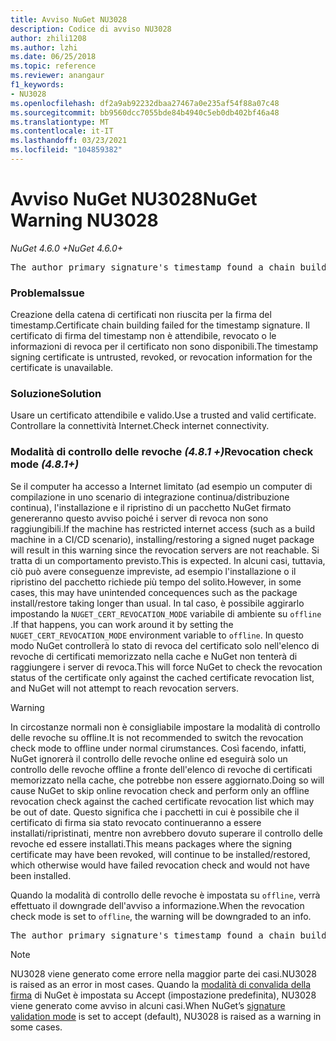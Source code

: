 ```yaml
---
title: Avviso NuGet NU3028
description: Codice di avviso NU3028
author: zhili1208
ms.author: lzhi
ms.date: 06/25/2018
ms.topic: reference
ms.reviewer: anangaur
f1_keywords:
- NU3028
ms.openlocfilehash: df2a9ab92232dbaa27467a0e235af54f88a07c48
ms.sourcegitcommit: bb9560dcc7055bde84b4940c5eb0db402bf46a48
ms.translationtype: MT
ms.contentlocale: it-IT
ms.lasthandoff: 03/23/2021
ms.locfileid: "104859382"
---
```

# <a name="nuget-warning-nu3028"></a><span data-ttu-id="bf9a3-103">Avviso NuGet NU3028</span><span class="sxs-lookup"><span data-stu-id="bf9a3-103">NuGet Warning NU3028</span></span>

<span data-ttu-id="bf9a3-104">*NuGet 4.6.0 +*</span><span class="sxs-lookup"><span data-stu-id="bf9a3-104">*NuGet 4.6.0+*</span></span>

<pre>The author primary signature's timestamp found a chain building issue: The revocation function was unable to check revocation because the revocation server could not be reached. For more information, visit https://aka.ms/certificateRevocationMode</pre>

### <a name="issue"></a><span data-ttu-id="bf9a3-105">Problema</span><span class="sxs-lookup"><span data-stu-id="bf9a3-105">Issue</span></span>
<span data-ttu-id="bf9a3-106">Creazione della catena di certificati non riuscita per la firma del timestamp.</span><span class="sxs-lookup"><span data-stu-id="bf9a3-106">Certificate chain building failed for the timestamp signature.</span></span> <span data-ttu-id="bf9a3-107">Il certificato di firma del timestamp non è attendibile, revocato o le informazioni di revoca per il certificato non sono disponibili.</span><span class="sxs-lookup"><span data-stu-id="bf9a3-107">The timestamp signing certificate is untrusted, revoked, or revocation information for the certificate is unavailable.</span></span>

### <a name="solution"></a><span data-ttu-id="bf9a3-108">Soluzione</span><span class="sxs-lookup"><span data-stu-id="bf9a3-108">Solution</span></span>
<span data-ttu-id="bf9a3-109">Usare un certificato attendibile e valido.</span><span class="sxs-lookup"><span data-stu-id="bf9a3-109">Use a trusted and valid certificate.</span></span> <span data-ttu-id="bf9a3-110">Controllare la connettività Internet.</span><span class="sxs-lookup"><span data-stu-id="bf9a3-110">Check internet connectivity.</span></span>

### <a name="revocation-check-mode-481"></a><span data-ttu-id="bf9a3-111">Modalità di controllo delle revoche *(4.8.1 +)*</span><span class="sxs-lookup"><span data-stu-id="bf9a3-111">Revocation check mode *(4.8.1+)*</span></span>
<span data-ttu-id="bf9a3-112">Se il computer ha accesso a Internet limitato (ad esempio un computer di compilazione in uno scenario di integrazione continua/distribuzione continua), l'installazione e il ripristino di un pacchetto NuGet firmato genereranno questo avviso poiché i server di revoca non sono raggiungibili.</span><span class="sxs-lookup"><span data-stu-id="bf9a3-112">If the machine has restricted internet access (such as a build machine in a CI/CD scenario), installing/restoring a signed nuget package will result in this warning since the revocation servers are not reachable.</span></span> <span data-ttu-id="bf9a3-113">Si tratta di un comportamento previsto.</span><span class="sxs-lookup"><span data-stu-id="bf9a3-113">This is expected.</span></span>
<span data-ttu-id="bf9a3-114">In alcuni casi, tuttavia, ciò può avere conseguenze impreviste, ad esempio l'installazione o il ripristino del pacchetto richiede più tempo del solito.</span><span class="sxs-lookup"><span data-stu-id="bf9a3-114">However, in some cases, this may have unintended concequences such as the package install/restore taking longer than usual.</span></span> <span data-ttu-id="bf9a3-115">In tal caso, è possibile aggirarlo impostando la `NUGET_CERT_REVOCATION_MODE` variabile di ambiente su `offline` .</span><span class="sxs-lookup"><span data-stu-id="bf9a3-115">If that happens, you can work around it by setting the `NUGET_CERT_REVOCATION_MODE` environment variable to `offline`.</span></span> <span data-ttu-id="bf9a3-116">In questo modo NuGet controllerà lo stato di revoca del certificato solo nell'elenco di revoche di certificati memorizzato nella cache e NuGet non tenterà di raggiungere i server di revoca.</span><span class="sxs-lookup"><span data-stu-id="bf9a3-116">This will force NuGet to check the revocation status of the certificate only against the cached certificate revocation list, and NuGet will not attempt to reach revocation servers.</span></span>

> [!Warning]
> <span data-ttu-id="bf9a3-117">In circostanze normali non è consigliabile impostare la modalità di controllo delle revoche su offline.</span><span class="sxs-lookup"><span data-stu-id="bf9a3-117">It is not recommended to switch the revocation check mode to offline under normal cirumstances.</span></span> <span data-ttu-id="bf9a3-118">Così facendo, infatti, NuGet ignorerà il controllo delle revoche online ed eseguirà solo un controllo delle revoche offline a fronte dell'elenco di revoche di certificati memorizzato nella cache, che potrebbe non essere aggiornato.</span><span class="sxs-lookup"><span data-stu-id="bf9a3-118">Doing so will cause NuGet to skip online revocation check and perform only an offline revocation check against the cached certificate revocation list which may be out of date.</span></span> <span data-ttu-id="bf9a3-119">Questo significa che i pacchetti in cui è possibile che il certificato di firma sia stato revocato continueranno a essere installati/ripristinati, mentre non avrebbero dovuto superare il controllo delle revoche ed essere installati.</span><span class="sxs-lookup"><span data-stu-id="bf9a3-119">This means packages where the signing certificate may have been revoked, will continue to be installed/restored, which otherwise would have failed revocation check and would not have been installed.</span></span>

<span data-ttu-id="bf9a3-120">Quando la modalità di controllo delle revoche è impostata su `offline`, verrà effettuato il downgrade dell'avviso a informazione.</span><span class="sxs-lookup"><span data-stu-id="bf9a3-120">When the revocation check mode is set to `offline`, the warning will be downgraded to an info.</span></span>

<pre>The author primary signature's timestamp found a chain building issue: The revocation function was unable to check revocation because the certificate is not available in the cached certificate revocation list and NUGET_CERT_REVOCATION_MODE environment variable has been set to offline. For more information, visit https://aka.ms/certificateRevocationMode.</pre>

> [!Note]
> <span data-ttu-id="bf9a3-121">NU3028 viene generato come errore nella maggior parte dei casi.</span><span class="sxs-lookup"><span data-stu-id="bf9a3-121">NU3028 is raised as an error in most cases.</span></span> <span data-ttu-id="bf9a3-122">Quando la [modalità di convalida della firma](../../consume-packages/installing-signed-packages.md#configure-package-signature-requirements) di NuGet è impostata su Accept (impostazione predefinita), NU3028 viene generato come avviso in alcuni casi.</span><span class="sxs-lookup"><span data-stu-id="bf9a3-122">When NuGet’s [signature validation mode](../../consume-packages/installing-signed-packages.md#configure-package-signature-requirements) is set to accept (default), NU3028 is raised as a warning in some cases.</span></span>
